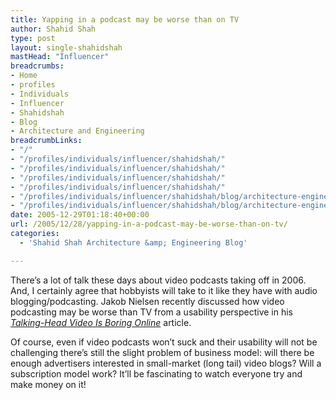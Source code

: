 ```yaml
---
title: Yapping in a podcast may be worse than on TV
author: Shahid Shah
type: post
layout: single-shahidshah
mastHead: "Influencer"
breadcrumbs:
- Home
- profiles
- Individuals
- Influencer
- Shahidshah
- Blog
- Architecture and Engineering
breadcrumbLinks:
- "/"
- "/profiles/individuals/influencer/shahidshah/"
- "/profiles/individuals/influencer/shahidshah/"
- "/profiles/individuals/influencer/shahidshah/"
- "/profiles/individuals/influencer/shahidshah/"
- "/profiles/individuals/influencer/shahidshah/blog/architecture-engineering/"
- "/profiles/individuals/influencer/shahidshah/blog/architecture-engineering/"
date: 2005-12-29T01:18:40+00:00
url: /2005/12/28/yapping-in-a-podcast-may-be-worse-than-on-tv/
categories:
  - 'Shahid Shah Architecture &amp; Engineering Blog'

---
```

There&#8217;s a lot of talk these days about video podcasts taking off in 2006. And, I certainly agree that hobbyists will take to it like they have with audio blogging/podcasting. Jakob Nielsen recently discussed how video podcasting may be worse than TV from a usability perspective in his _[Talking-Head Video Is Boring Online][1]_ article.

Of course, even if video podcasts won&#8217;t suck and their usability will not be challenging there&#8217;s still the slight problem of business model: will there be enough advertisers interested in small-market (long tail) video blogs? Will a subscription model work? It&#8217;ll be fascinating to watch everyone try and make money on it!

 [1]: http://www.useit.com/alertbox/video.html